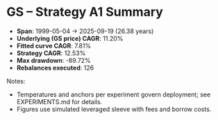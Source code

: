 # GS – Strategy A1 Summary

- **Span**: 1999-05-04 → 2025-09-19 (26.38 years)
- **Underlying (GS price) CAGR**: 11.20%
- **Fitted curve CAGR**: 7.81%
- **Strategy CAGR**: 12.53%
- **Max drawdown**: -89.72%
- **Rebalances executed**: 126

Notes:

- Temperatures and anchors per experiment govern deployment; see EXPERIMENTS.md for details.
- Figures use simulated leveraged sleeve with fees and borrow costs.
